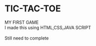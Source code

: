 # TIC-TAC-TOE
MY FIRST GAME
<br>
I made this using HTML,CSS,JAVA SCRIPT </br>
<br>
Still need to complete
</br>
